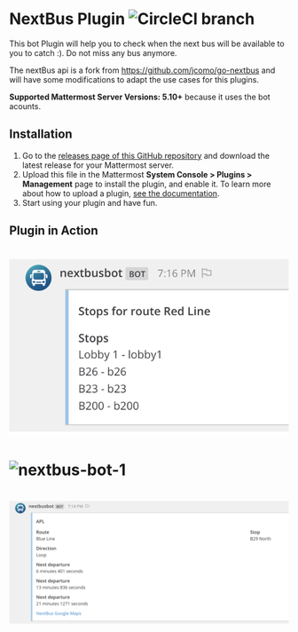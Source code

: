 # NextBus Plugin ![CircleCI branch](https://img.shields.io/circleci/project/github/cpanato/mattermost-plugin-nextbus/master.svg)


This bot Plugin will help you to check when the next bus will be available to you to catch :). Do not miss any bus anymore.

The nextBus api is a fork from https://github.com/jcomo/go-nextbus and will have some modifications to adapt the use cases for this plugins.

**Supported Mattermost Server Versions: 5.10+** because it uses the bot acounts.

## Installation

1. Go to the [releases page of this GitHub repository](https://github.com/cpanato/mattermost-plugin-nextbus/releases) and download the latest release for your Mattermost server.
2. Upload this file in the Mattermost **System Console > Plugins > Management** page to install the plugin, and enable it. To learn more about how to upload a plugin, [see the documentation](https://docs.mattermost.com/administration/plugins.html#plugin-uploads).
3. Start using your plugin and have fun.

## Plugin in Action

# ![nextbus-bot](images/nextbus-bot.png)
# ![nextbus-bot-1](images/nextbus-bot-1.png)
# ![nextbus-bot-2](images/nextbus-bot-2.png)
